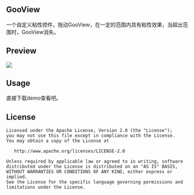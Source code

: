 ## GooView
一个自定义粘性控件，拖动GooView，在一定的范围内具有粘性效果，当超出范围时，GooView消失。

## Preview
![](https://github.com/smartbetter/GooView/blob/master/Preview.gif)

## Usage
直接下载demo查看吧。

## License

    Licensed under the Apache License, Version 2.0 (the "License");
    you may not use this file except in compliance with the License.
    You may obtain a copy of the License at

       http://www.apache.org/licenses/LICENSE-2.0

    Unless required by applicable law or agreed to in writing, software
    distributed under the License is distributed on an "AS IS" BASIS,
    WITHOUT WARRANTIES OR CONDITIONS OF ANY KIND, either express or implied.
    See the License for the specific language governing permissions and
    limitations under the License.
